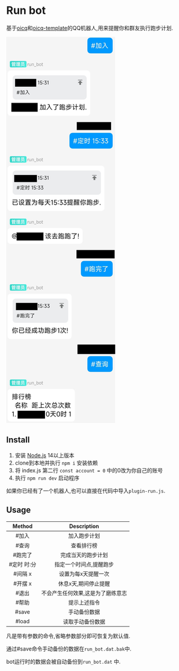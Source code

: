 # Run bot

基于[oicq](https://github.com/takayama-lily/oicq)和[oicq-template](https://github.com/takayama-lily/oicq-template)的QQ机器人,用来提醒你和群友执行跑步计划.


![example.jpg](./example.jpg)




## Install

1. 安装 [Node.js](https://nodejs.org/) 14以上版本  
2. clone到本地并执行 `npm i` 安装依赖
3. 将 index.js 第二行 `const account = 0` 中的0改为你自己的账号
4. 执行 `npm run dev` 启动程序

如果你已经有了一个机器人,也可以直接在代码中导入`plugin-run.js`.



## Usage


|   Method    |            Description            |
| :---------: | :-------------------------------: |
|    #加入    |           加入跑步计划            |
|    #查询    |            查看排行榜             |
|   #跑完了   |        完成当天的跑步计划         |
| #定时 时:分 |      指定一个时间点,提醒跑步      |
|   #间隔 x   |        设置为每x天提醒一次        |
|   #开摆 x   |       休息x天,期间停止提醒        |
|    #退出    | 不会产生任何效果,这是为了磨练意志 |
|    #帮助    |           提示上述指令            |
|    #save    |           手动备份数据            |
|    #load    |         读取手动备份数据          |

凡是带有参数的命令,省略参数部分即可恢复为默认值.

通过#save命令手动备份的数据在`run_bot.dat.bak`中.

bot运行时的数据会被自动备份到`run_bot.dat` 中.


